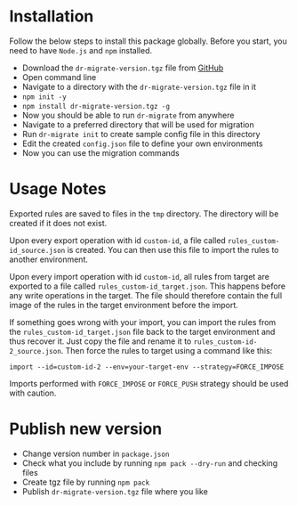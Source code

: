 
# Installation

Follow the below steps to install this package globally. Before you start, you need to have `Node.js` and `npm` installed.

- Download the `dr-migrate-version.tgz` file from [GitHub](https://github.com/decisionrules/dr-migrate/releases)
- Open command line
- Navigate to a directory with the `dr-migrate-version.tgz` file in it
- `npm init -y`
- `npm install dr-migrate-version.tgz -g`
- Now you should be able to run `dr-migrate` from anywhere
- Navigate to a preferred directory that will be used for migration
- Run `dr-migrate init` to create sample config file in this directory
- Edit the created `config.json` file to define your own environments
- Now you can use the migration commands


# Usage Notes

Exported rules are saved to files in the `tmp` directory. The directory will be created if it does not exist.

Upon every export operation with id `custom-id`, a file called `rules_custom-id_source.json` is created. You can then use this file to import the rules to another environment.

Upon every import operation with id `custom-id`, all rules from target are exported to a file called `rules_custom-id_target.json`. This happens before any write operations in the target. The file should therefore contain the full image of the rules in the target environment before the import.

If something goes wrong with your import, you can import the rules from the `rules_custom-id_target.json` file back to the target environment and thus recover it. Just copy the file and rename it to `rules_custom-id-2_source.json`. Then force the rules to target using a command like this:

`import --id=custom-id-2 --env=your-target-env --strategy=FORCE_IMPOSE`

Imports performed with `FORCE_IMPOSE` or `FORCE_PUSH` strategy should be used with caution.


# Publish new version

- Change version number in `package.json`
- Check what you include by running `npm pack --dry-run` and checking files
- Create tgz file by running `npm pack`
- Publish `dr-migrate-version.tgz` file where you like



